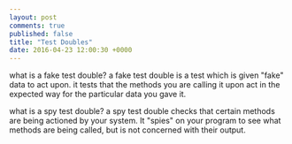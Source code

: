 ```yaml
---
layout: post
comments: true
published: false
title: "Test Doubles"
date: 2016-04-23 12:00:30 +0000
---
```


what is a fake test double?
a fake test double is a test which is given "fake" data to act upon. it tests that the methods you are calling it upon act in the expected way for the particular data you gave it.

what is a spy test double?
a spy test double checks that certain methods are being actioned by your system. It "spies" on your program to see what methods are being called, but is not concerned with their output.
